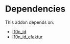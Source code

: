 # Dependencies

This addon depends on:

- [l10n_id](https://github.com/bringout/oca-ocb-l10n_asia-pacific/tree/3deb3ce0891f8fe39cc5ba0240f46fb565d48bce/odoo-bringout-oca-ocb-l10n_id)
- [l10n_id_efaktur](https://github.com/bringout/oca-ocb-l10n_asia-pacific/tree/3deb3ce0891f8fe39cc5ba0240f46fb565d48bce/odoo-bringout-oca-ocb-l10n_id_efaktur)
